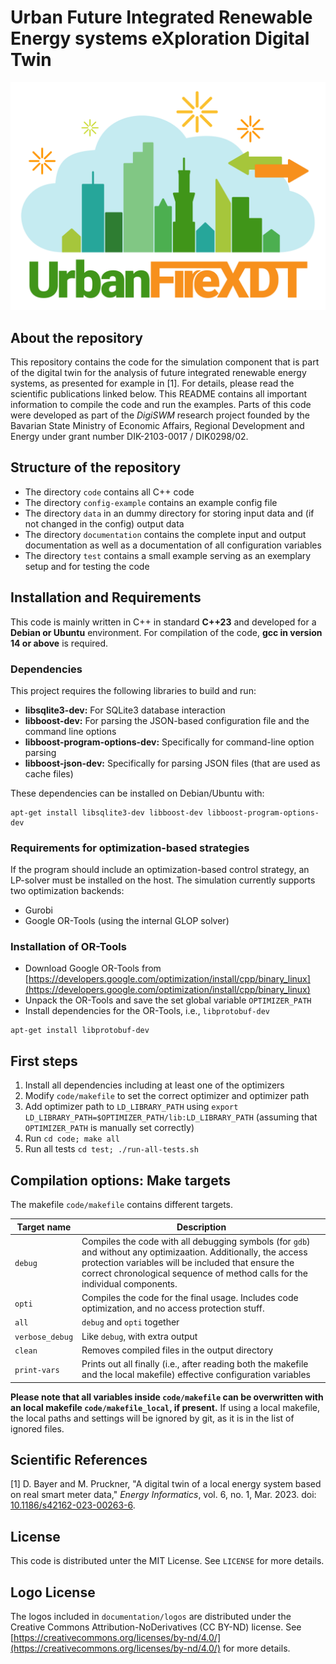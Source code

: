 # Urban Future Integrated Renewable Energy systems eXploration Digital Twin

<p align="center">
    <img src="documentation/logos/UrbanFireXDT_Logo_v1.png" alt="UrbanFireXDT Logo" />
</p>

<!-- About the repository -->
## About the repository

This repository contains the code for the simulation component that is part of the digital twin for the analysis of future integrated renewable energy systems, as presented for example in [1].
For details, please read the scientific publications linked below.
This README contains all important information to compile the code and run the examples.
Parts of this code were developed as part of the *DigiSWM* research project founded by the Bavarian State Ministry of Economic Affairs, Regional Development and Energy under grant number DIK-2103-0017 / DIK0298/02.


<!-- Structure of the repository -->
## Structure of the repository

- The directory `code` contains all C++ code
- The directory `config-example` contains an example config file
- The directory `data` in an dummy directory for storing input data and (if not changed in the config) output data
- The directory `documentation` contains the complete input and output documentation as well as a documentation of all configuration variables
- The directory `test` contains a small example serving as an exemplary setup and for testing the code


<!-- Installation -->
## Installation and Requirements

This code is mainly written in C++ in standard **C++23** and developed for a **Debian or Ubuntu** environment.
For compilation of the code, **gcc in version 14 or above** is required.

### Dependencies

This project requires the following libraries to build and run:
* **libsqlite3-dev:** For SQLite3 database interaction
* **libboost-dev:** For parsing the JSON-based configuration file and the command line options
* **libboost-program-options-dev:** Specifically for command-line option parsing
* **libboost-json-dev:** Specifically for parsing JSON files (that are used as cache files)

These dependencies can be installed on Debian/Ubuntu with:
```
apt-get install libsqlite3-dev libboost-dev libboost-program-options-dev
```

### Requirements for optimization-based strategies

If the program should include an optimization-based control strategy, an LP-solver must be installed on the host.
The simulation currently supports two optimization backends:
- Gurobi
- Google OR-Tools (using the internal GLOP solver)

### Installation of OR-Tools

- Download Google OR-Tools from [https://developers.google.com/optimization/install/cpp/binary_linux](https://developers.google.com/optimization/install/cpp/binary_linux)
- Unpack the OR-Tools and save the set global variable `OPTIMIZER_PATH`
- Install dependencies for the OR-Tools, i.e., `libprotobuf-dev`
```
apt-get install libprotobuf-dev
```


<!-- First steps -->
## First steps

1. Install all dependencies including at least one of the optimizers
2. Modify `code/makefile` to set the correct optimizer and optimizer path
3. Add optimizer path to `LD_LIBRARY_PATH` using `export LD_LIBRARY_PATH=$OPTIMIZER_PATH/lib:LD_LIBRARY_PATH` (assuming that `OPTIMIZER_PATH` is manually set correctly)
4. Run `cd code; make all`
5. Run all tests `cd test; ./run-all-tests.sh`


<!-- Compilation options: Make targets -->
## Compilation options: Make targets

The makefile `code/makefile` contains different targets.

| Target name | Description |
| ---         | ---         |
| `debug`     | Compiles the code with all debugging symbols (for `gdb`) and without any optimizaation. Additionally, the access protection variables will be included that ensure the correct chronological sequence of method calls for the individual components. |
| `opti`      | Compiles the code for the final usage. Includes code optimization, and no access protection stuff. |
| `all`       | `debug` and `opti` together |
| `verbose_debug` | Like `debug`, with extra output |
| `clean`     | Removes compiled files in the output directory |
| `print-vars` | Prints out all finally (i.e., after reading both the makefile and the local makefile) effective configuration variables |

**Please note that all variables inside `code/makefile` can be overwritten with an local makefile `code/makefile_local`, if present.**
If using a local makefile, the local paths and settings will be ignored by git, as it is in the list of ignored files.


<!-- Scientific References -->
## Scientific References
[1] D. Bayer and M. Pruckner, "A digital twin of a local energy system based on real smart meter data," *Energy Informatics*, vol. 6, no. 1, Mar. 2023. doi: [10.1186/s42162-023-00263-6](https://dx.doi.org/10.1186/s42162-023-00263-6).


<!-- LICENSE -->
## License

This code is distributed unter the MIT License. See `LICENSE` for more details.


<!-- Logo License -->
## Logo License

The logos included in `documentation/logos` are distributed under the Creative Commons Attribution-NoDerivatives (CC BY-ND) license.
See [https://creativecommons.org/licenses/by-nd/4.0/](https://creativecommons.org/licenses/by-nd/4.0/) for more details.


